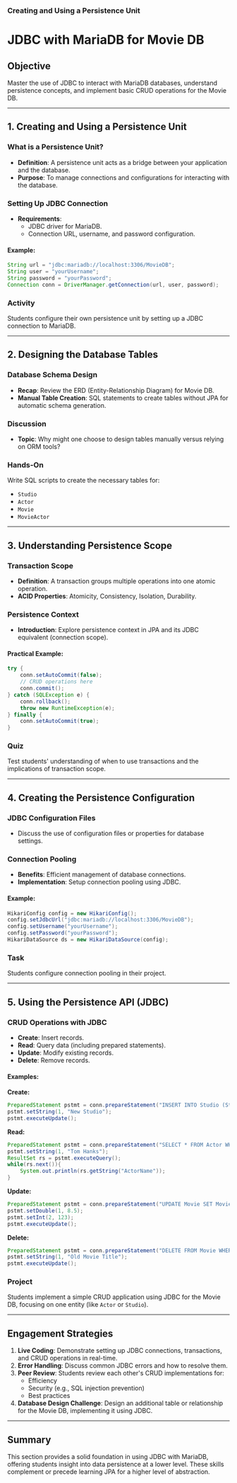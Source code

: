 ### Creating and Using a Persistence Unit

# JDBC with MariaDB for Movie DB

## Objective
Master the use of JDBC to interact with MariaDB databases, understand persistence concepts, and implement basic CRUD operations for the Movie DB.

---

## 1. Creating and Using a Persistence Unit

### What is a Persistence Unit?
- **Definition**: A persistence unit acts as a bridge between your application and the database.
- **Purpose**: To manage connections and configurations for interacting with the database.

### Setting Up JDBC Connection
- **Requirements**:
  - JDBC driver for MariaDB.
  - Connection URL, username, and password configuration.

#### Example:
```java
String url = "jdbc:mariadb://localhost:3306/MovieDB";
String user = "yourUsername";
String password = "yourPassword";
Connection conn = DriverManager.getConnection(url, user, password);
```

### Activity
Students configure their own persistence unit by setting up a JDBC connection to MariaDB.

---

## 2. Designing the Database Tables

### Database Schema Design
- **Recap**: Review the ERD (Entity-Relationship Diagram) for Movie DB.
- **Manual Table Creation**: SQL statements to create tables without JPA for automatic schema generation.

### Discussion
- **Topic**: Why might one choose to design tables manually versus relying on ORM tools?

### Hands-On
Write SQL scripts to create the necessary tables for:
- `Studio`
- `Actor`
- `Movie`
- `MovieActor`

---

## 3. Understanding Persistence Scope

### Transaction Scope
- **Definition**: A transaction groups multiple operations into one atomic operation.
- **ACID Properties**: Atomicity, Consistency, Isolation, Durability.

### Persistence Context
- **Introduction**: Explore persistence context in JPA and its JDBC equivalent (connection scope).

#### Practical Example:
```java
try {
    conn.setAutoCommit(false);
    // CRUD operations here
    conn.commit();
} catch (SQLException e) {
    conn.rollback();
    throw new RuntimeException(e);
} finally {
    conn.setAutoCommit(true);
}
```

### Quiz
Test students' understanding of when to use transactions and the implications of transaction scope.

---

## 4. Creating the Persistence Configuration

### JDBC Configuration Files
- Discuss the use of configuration files or properties for database settings.

### Connection Pooling
- **Benefits**: Efficient management of database connections.
- **Implementation**: Setup connection pooling using JDBC.

#### Example:
```java
HikariConfig config = new HikariConfig();
config.setJdbcUrl("jdbc:mariadb://localhost:3306/MovieDB");
config.setUsername("yourUsername");
config.setPassword("yourPassword");
HikariDataSource ds = new HikariDataSource(config);
```

### Task
Students configure connection pooling in their project.

---

## 5. Using the Persistence API (JDBC)

### CRUD Operations with JDBC
- **Create**: Insert records.
- **Read**: Query data (including prepared statements).
- **Update**: Modify existing records.
- **Delete**: Remove records.

#### Examples:

**Create:**
```java
PreparedStatement pstmt = conn.prepareStatement("INSERT INTO Studio (StudioName) VALUES (?)");
pstmt.setString(1, "New Studio");
pstmt.executeUpdate();
```

**Read:**
```java
PreparedStatement pstmt = conn.prepareStatement("SELECT * FROM Actor WHERE ActorName = ?");
pstmt.setString(1, "Tom Hanks");
ResultSet rs = pstmt.executeQuery();
while(rs.next()){
    System.out.println(rs.getString("ActorName"));
}
```

**Update:**
```java
PreparedStatement pstmt = conn.prepareStatement("UPDATE Movie SET MovieRating = ? WHERE MovieId = ?");
pstmt.setDouble(1, 8.5);
pstmt.setInt(2, 123);
pstmt.executeUpdate();
```

**Delete:**
```java
PreparedStatement pstmt = conn.prepareStatement("DELETE FROM Movie WHERE MovieTitle = ?");
pstmt.setString(1, "Old Movie Title");
pstmt.executeUpdate();
```

### Project
Students implement a simple CRUD application using JDBC for the Movie DB, focusing on one entity (like `Actor` or `Studio`).

---

## Engagement Strategies

1. **Live Coding**: Demonstrate setting up JDBC connections, transactions, and CRUD operations in real-time.
2. **Error Handling**: Discuss common JDBC errors and how to resolve them.
3. **Peer Review**: Students review each other's CRUD implementations for:
   - Efficiency
   - Security (e.g., SQL injection prevention)
   - Best practices
4. **Database Design Challenge**: Design an additional table or relationship for the Movie DB, implementing it using JDBC.

---

## Summary
This section provides a solid foundation in using JDBC with MariaDB, offering students insight into data persistence at a lower level. These skills complement or precede learning JPA for a higher level of abstraction.
```